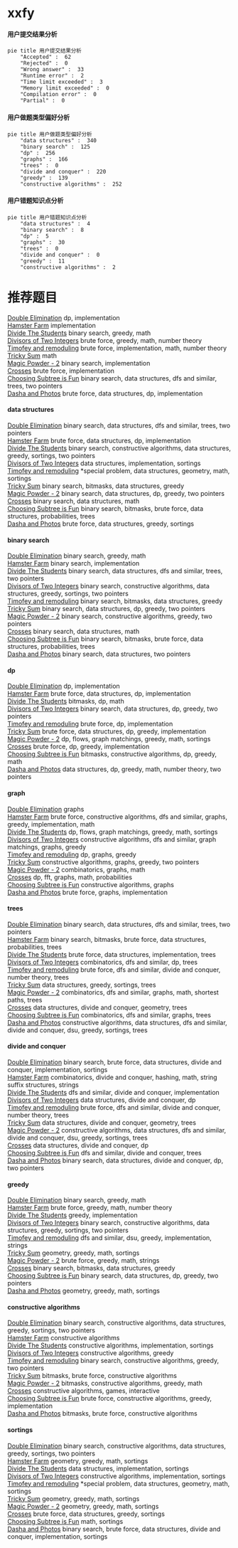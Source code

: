 # xxfy
<!-- tabs:start -->
#### **用户提交结果分析**

```mermaid
pie title 用户提交结果分析
    "Accepted" :  62
    "Rejected" :  0
    "Wrong answer" :  33
    "Runtime error" :  2
    "Time limit exceeded" :  3
    "Memory limit exceeded" :  0
    "Compilation error" :  0
    "Partial" :  0
```
#### **用户做题类型偏好分析**

```mermaid
pie title 用户做题类型偏好分析
    "data structures" :  340
    "binary search" :  125
    "dp" :  256
    "graphs" :  166
    "trees" :  0
    "divide and conquer" :  220
    "greedy" :  139
    "constructive algorithms" :  252
```
#### **用户错题知识点分析**

```mermaid
pie title 用户错题知识点分析
    "data structures" :  4
    "binary search" :  8
    "dp" :  5
    "graphs" :  30
    "trees" :  0
    "divide and conquer" :  0
    "greedy" :  11
    "constructive algorithms" :  2
```
<!-- tabs:end -->
# 推荐题目
[Double Elimination](http://codeforces.com/problemset/problem/1310/B)		dp,
                        implementation		  
[Hamster Farm](http://codeforces.com/problemset/problem/939/B)		implementation		  
[Divide The Students](http://codeforces.com/problemset/problem/1250/L)		binary search,
                        greedy,
                        math		  
[Divisors of Two Integers](http://codeforces.com/problemset/problem/1108/B)		brute force,
                        greedy,
                        math,
                        number theory		  
[Timofey and remoduling](http://codeforces.com/problemset/problem/763/C)		brute force,
                        implementation,
                        math,
                        number theory		  
[Tricky Sum](http://codeforces.com/problemset/problem/598/A)		math		  
[Magic Powder - 2](http://codeforces.com/problemset/problem/670/D2)		binary search,
                        implementation		  
[Crosses](http://codeforces.com/problemset/problem/215/C)		brute force,
                        implementation		  
[Choosing Subtree is Fun](http://codeforces.com/problemset/problem/372/D)		binary search,
                        data structures,
                        dfs and similar,
                        trees,
                        two pointers		  
[Dasha and Photos](http://codeforces.com/problemset/problem/761/F)		brute force,
                        data structures,
                        dp,
                        implementation		  
<!-- tabs:start -->
#### **data structures**
[Double Elimination](http://codeforces.com/problemset/problem/372/D)		binary search,
                        data structures,
                        dfs and similar,
                        trees,
                        two pointers		  
[Hamster Farm](http://codeforces.com/problemset/problem/761/F)		brute force,
                        data structures,
                        dp,
                        implementation		  
[Divide The Students](http://codeforces.com/problemset/problem/1342/D)		binary search,
                        constructive algorithms,
                        data structures,
                        greedy,
                        sortings,
                        two pointers		  
[Divisors of Two Integers](https://codeforces.com/contest/860/problem/B)		data structures,
                        implementation,
                        sortings		  
[Timofey and remoduling](http://codeforces.com/problemset/problem/1386/B)		*special problem,
                        data structures,
                        geometry,
                        math,
                        sortings		  
[Tricky Sum](http://codeforces.com/problemset/problem/1498/B)		binary search,
                        bitmasks,
                        data structures,
                        greedy		  
[Magic Powder - 2](http://codeforces.com/problemset/problem/1492/C)		binary search,
                        data structures,
                        dp,
                        greedy,
                        two pointers		  
[Crosses](http://codeforces.com/problemset/problem/1490/G)		binary search,
                        data structures,
                        math		  
[Choosing Subtree is Fun](http://codeforces.com/problemset/problem/1479/D)		binary search,
                        bitmasks,
                        brute force,
                        data structures,
                        probabilities,
                        trees		  
[Dasha and Photos](http://codeforces.com/problemset/problem/1497/A)		brute force,
                        data structures,
                        greedy,
                        sortings		  
#### **binary search**
[Double Elimination](http://codeforces.com/problemset/problem/1250/L)		binary search,
                        greedy,
                        math		  
[Hamster Farm](http://codeforces.com/problemset/problem/670/D2)		binary search,
                        implementation		  
[Divide The Students](http://codeforces.com/problemset/problem/372/D)		binary search,
                        data structures,
                        dfs and similar,
                        trees,
                        two pointers		  
[Divisors of Two Integers](http://codeforces.com/problemset/problem/1342/D)		binary search,
                        constructive algorithms,
                        data structures,
                        greedy,
                        sortings,
                        two pointers		  
[Timofey and remoduling](http://codeforces.com/problemset/problem/1498/B)		binary search,
                        bitmasks,
                        data structures,
                        greedy		  
[Tricky Sum](http://codeforces.com/problemset/problem/1492/C)		binary search,
                        data structures,
                        dp,
                        greedy,
                        two pointers		  
[Magic Powder - 2](http://codeforces.com/problemset/problem/1463/D)		binary search,
                        constructive algorithms,
                        greedy,
                        two pointers		  
[Crosses](http://codeforces.com/problemset/problem/1490/G)		binary search,
                        data structures,
                        math		  
[Choosing Subtree is Fun](http://codeforces.com/problemset/problem/1479/D)		binary search,
                        bitmasks,
                        brute force,
                        data structures,
                        probabilities,
                        trees		  
[Dasha and Photos](http://codeforces.com/problemset/problem/1436/E)		binary search,
                        data structures,
                        two pointers		  
#### **dp**
[Double Elimination](http://codeforces.com/problemset/problem/1310/B)		dp,
                        implementation		  
[Hamster Farm](http://codeforces.com/problemset/problem/761/F)		brute force,
                        data structures,
                        dp,
                        implementation		  
[Divide The Students](http://codeforces.com/problemset/problem/1326/F2)		bitmasks,
                        dp,
                        math		  
[Divisors of Two Integers](http://codeforces.com/problemset/problem/1492/C)		binary search,
                        data structures,
                        dp,
                        greedy,
                        two pointers		  
[Timofey and remoduling](https://codeforces.com/contest/1457/problem/C)		brute force,
                        dp,
                        implementation		  
[Tricky Sum](http://codeforces.com/problemset/problem/1491/C)		brute force,
                        data structures,
                        dp,
                        greedy,
                        implementation		  
[Magic Powder - 2](http://codeforces.com/problemset/problem/1437/C)		dp,
                        flows,
                        graph matchings,
                        greedy,
                        math,
                        sortings		  
[Crosses](http://codeforces.com/problemset/problem/1499/B)		brute force,
                        dp,
                        greedy,
                        implementation		  
[Choosing Subtree is Fun](http://codeforces.com/problemset/problem/1491/D)		bitmasks,
                        constructive algorithms,
                        dp,
                        greedy,
                        math		  
[Dasha and Photos](http://codeforces.com/problemset/problem/1497/E1)		data structures,
                        dp,
                        greedy,
                        math,
                        number theory,
                        two pointers		  
#### **graph**
[Double Elimination](http://codeforces.com/problemset/problem/429/E)		graphs		  
[Hamster Farm](http://codeforces.com/problemset/problem/1487/C)		brute force,
                        constructive algorithms,
                        dfs and similar,
                        graphs,
                        greedy,
                        implementation,
                        math		  
[Divide The Students](http://codeforces.com/problemset/problem/1437/C)		dp,
                        flows,
                        graph matchings,
                        greedy,
                        math,
                        sortings		  
[Divisors of Two Integers](http://codeforces.com/problemset/problem/1470/D)		constructive algorithms,
                        dfs and similar,
                        graph matchings,
                        graphs,
                        greedy		  
[Timofey and remoduling](http://codeforces.com/problemset/problem/1476/C)		dp,
                        graphs,
                        greedy		  
[Tricky Sum](http://codeforces.com/problemset/problem/1304/D)		constructive algorithms,
                        graphs,
                        greedy,
                        two pointers		  
[Magic Powder - 2](http://codeforces.com/problemset/problem/1475/C)		combinatorics,
                        graphs,
                        math		  
[Crosses](http://codeforces.com/problemset/problem/553/E)		dp,
                        fft,
                        graphs,
                        math,
                        probabilities		  
[Choosing Subtree is Fun](http://codeforces.com/problemset/problem/1495/C)		constructive algorithms,
                        graphs		  
[Dasha and Photos](http://codeforces.com/problemset/problem/1510/K)		brute force,
                        graphs,
                        implementation		  
#### **trees**
[Double Elimination](http://codeforces.com/problemset/problem/372/D)		binary search,
                        data structures,
                        dfs and similar,
                        trees,
                        two pointers		  
[Hamster Farm](http://codeforces.com/problemset/problem/1479/D)		binary search,
                        bitmasks,
                        brute force,
                        data structures,
                        probabilities,
                        trees		  
[Divide The Students](http://codeforces.com/problemset/problem/1511/C)		brute force,
                        data structures,
                        implementation,
                        trees		  
[Divisors of Two Integers](http://codeforces.com/problemset/problem/1499/F)		combinatorics,
                        dfs and similar,
                        dp,
                        trees		  
[Timofey and remoduling](http://codeforces.com/problemset/problem/1491/E)		brute force,
                        dfs and similar,
                        divide and conquer,
                        number theory,
                        trees		  
[Tricky Sum](http://codeforces.com/problemset/problem/1466/D)		data structures,
                        greedy,
                        sortings,
                        trees		  
[Magic Powder - 2](http://codeforces.com/problemset/problem/1495/D)		combinatorics,
                        dfs and similar,
                        graphs,
                        math,
                        shortest paths,
                        trees		  
[Crosses](http://codeforces.com/problemset/problem/1303/G)		data structures,
                        divide and conquer,
                        geometry,
                        trees		  
[Choosing Subtree is Fun](http://codeforces.com/problemset/problem/1454/E)		combinatorics,
                        dfs and similar,
                        graphs,
                        trees		  
[Dasha and Photos](http://codeforces.com/problemset/problem/1494/D)		constructive algorithms,
                        data structures,
                        dfs and similar,
                        divide and conquer,
                        dsu,
                        greedy,
                        sortings,
                        trees		  
#### **divide and conquer**
[Double Elimination](http://codeforces.com/problemset/problem/1461/D)		binary search,
                        brute force,
                        data structures,
                        divide and conquer,
                        implementation,
                        sortings		  
[Hamster Farm](http://codeforces.com/problemset/problem/1466/G)		combinatorics,
                        divide and conquer,
                        hashing,
                        math,
                        string suffix structures,
                        strings		  
[Divide The Students](http://codeforces.com/problemset/problem/1490/D)		dfs and similar,
                        divide and conquer,
                        implementation		  
[Divisors of Two Integers](https://codeforces.com/contest/1483/problem/C)		data structures,
                        divide and conquer,
                        dp		  
[Timofey and remoduling](http://codeforces.com/problemset/problem/1491/E)		brute force,
                        dfs and similar,
                        divide and conquer,
                        number theory,
                        trees		  
[Tricky Sum](http://codeforces.com/problemset/problem/1303/G)		data structures,
                        divide and conquer,
                        geometry,
                        trees		  
[Magic Powder - 2](http://codeforces.com/problemset/problem/1494/D)		constructive algorithms,
                        data structures,
                        dfs and similar,
                        divide and conquer,
                        dsu,
                        greedy,
                        sortings,
                        trees		  
[Crosses](http://codeforces.com/problemset/problem/1482/E)		data structures,
                        divide and conquer,
                        dp		  
[Choosing Subtree is Fun](http://codeforces.com/problemset/problem/566/C)		dfs and similar,
                        divide and conquer,
                        trees		  
[Dasha and Photos](http://codeforces.com/problemset/problem/1428/F)		binary search,
                        data structures,
                        divide and conquer,
                        dp,
                        two pointers		  
#### **greedy**
[Double Elimination](http://codeforces.com/problemset/problem/1250/L)		binary search,
                        greedy,
                        math		  
[Hamster Farm](http://codeforces.com/problemset/problem/1108/B)		brute force,
                        greedy,
                        math,
                        number theory		  
[Divide The Students](http://codeforces.com/problemset/problem/1341/B)		greedy,
                        implementation		  
[Divisors of Two Integers](http://codeforces.com/problemset/problem/1342/D)		binary search,
                        constructive algorithms,
                        data structures,
                        greedy,
                        sortings,
                        two pointers		  
[Timofey and remoduling](http://codeforces.com/problemset/problem/1332/C)		dfs and similar,
                        dsu,
                        greedy,
                        implementation,
                        strings		  
[Tricky Sum](http://codeforces.com/problemset/problem/1495/A)		geometry,
                        greedy,
                        math,
                        sortings		  
[Magic Powder - 2](http://codeforces.com/problemset/problem/1138/B)		brute force,
                        greedy,
                        math,
                        strings		  
[Crosses](http://codeforces.com/problemset/problem/1498/B)		binary search,
                        bitmasks,
                        data structures,
                        greedy		  
[Choosing Subtree is Fun](http://codeforces.com/problemset/problem/1492/C)		binary search,
                        data structures,
                        dp,
                        greedy,
                        two pointers		  
[Dasha and Photos](https://codeforces.com/contest/1496/problem/C)		geometry,
                        greedy,
                        math,
                        sortings		  
#### **constructive algorithms**
[Double Elimination](http://codeforces.com/problemset/problem/1342/D)		binary search,
                        constructive algorithms,
                        data structures,
                        greedy,
                        sortings,
                        two pointers		  
[Hamster Farm](http://codeforces.com/problemset/problem/804/E)		constructive algorithms		  
[Divide The Students](http://codeforces.com/problemset/problem/1365/F)		constructive algorithms,
                        implementation,
                        sortings		  
[Divisors of Two Integers](http://codeforces.com/problemset/problem/1493/A)		constructive algorithms,
                        greedy		  
[Timofey and remoduling](http://codeforces.com/problemset/problem/1463/D)		binary search,
                        constructive algorithms,
                        greedy,
                        two pointers		  
[Tricky Sum](https://codeforces.com/contest/1456/problem/B)		bitmasks,
                        brute force,
                        constructive algorithms		  
[Magic Powder - 2](http://codeforces.com/problemset/problem/1492/D)		bitmasks,
                        constructive algorithms,
                        greedy,
                        math		  
[Crosses](https://codeforces.com/contest/1504/problem/D)		constructive algorithms,
                        games,
                        interactive		  
[Choosing Subtree is Fun](https://codeforces.com/contest/1483/problem/A)		brute force,
                        constructive algorithms,
                        greedy,
                        implementation		  
[Dasha and Photos](https://codeforces.com/contest/1457/problem/D)		bitmasks,
                        brute force,
                        constructive algorithms		  
#### **sortings**
[Double Elimination](http://codeforces.com/problemset/problem/1342/D)		binary search,
                        constructive algorithms,
                        data structures,
                        greedy,
                        sortings,
                        two pointers		  
[Hamster Farm](http://codeforces.com/problemset/problem/1495/A)		geometry,
                        greedy,
                        math,
                        sortings		  
[Divide The Students](https://codeforces.com/contest/860/problem/B)		data structures,
                        implementation,
                        sortings		  
[Divisors of Two Integers](http://codeforces.com/problemset/problem/1365/F)		constructive algorithms,
                        implementation,
                        sortings		  
[Timofey and remoduling](http://codeforces.com/problemset/problem/1386/B)		*special problem,
                        data structures,
                        geometry,
                        math,
                        sortings		  
[Tricky Sum](https://codeforces.com/contest/1496/problem/C)		geometry,
                        greedy,
                        math,
                        sortings		  
[Magic Powder - 2](http://codeforces.com/problemset/problem/1495/A)		geometry,
                        greedy,
                        math,
                        sortings		  
[Crosses](http://codeforces.com/problemset/problem/1497/A)		brute force,
                        data structures,
                        greedy,
                        sortings		  
[Choosing Subtree is Fun](http://codeforces.com/problemset/problem/1427/A)		math,
                        sortings		  
[Dasha and Photos](http://codeforces.com/problemset/problem/1461/D)		binary search,
                        brute force,
                        data structures,
                        divide and conquer,
                        implementation,
                        sortings		  
<!-- tabs:end -->
